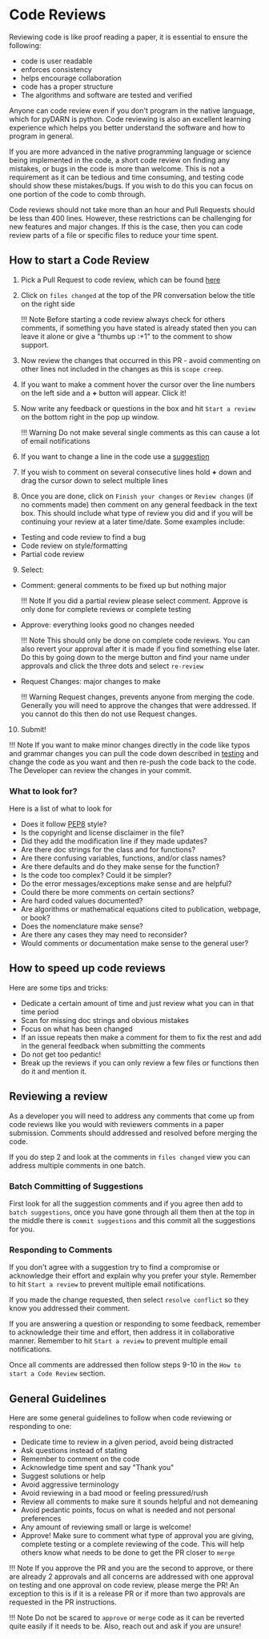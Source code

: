<!--Copyright (C) 2020 SuerDARN Canada, University of Saskatchewan 
Author(s): Marina Schmidt 
Modifications:

Disclaimer:
pyDARN is under the LGPL v3 license found in the root directory LICENSE.md 
Everyone is permitted to copy and distribute verbatim copies of this license 
document, but changing it is not allowed.

This version of the GNU Lesser General Public License incorporates the terms
and conditions of version 3 of the GNU General Public License, supplemented by
the additional permissions listed below.
-->

# Code Reviews 

Reviewing code is like proof reading a paper, it is essential to ensure the following: 

- code is user readable
- enforces consistency
- helps encourage collaboration
- code has a proper structure
- The algorithms and software are tested and verified 

Anyone can code review even if you don't program in the native language, which for pyDARN is python. 
Code reviewing is also an excellent learning experience which helps you better understand the software and how to program in general. 

If you are more advanced in the native programming language or science being implemented in the code, a short code review on finding any mistakes, or bugs in the code is more than welcome. 
This is not a requirement as it can be tedious and time consuming, and testing code should show these mistakes/bugs. If you wish to do this you can focus on one portion of the code to comb through. 

Code reviews should not take more than an hour and Pull Requests should be less than 400 lines.
However, these restrictions can be challenging for new features and major changes. 
If this is the case, then you can code review parts of a file or specific files to reduce your time spent. 

## How to start a Code Review 

1. Pick a Pull Request to code review, which can be found [here](https://github.com/SuperDARN/pydarn/pulls)
2. Click on `files changed` at the top of the PR conversation below the title on the right side 
    
    !!! Note 
        Before starting a code review always check for others comments, if something you have stated is already stated 
        then you can leave it alone or give a "thumbs up :+1" to the comment to show support. 

3. Now review the changes that occurred in this PR - avoid commenting on other lines not included in the changes as this is `scope creep`.
4. If you want to make a comment hover the cursor over the line numbers on the left side and a **+** button will appear. Click it!
5. Now write any feedback or questions in the box and hit `Start a review` on the bottom right in the pop up window. 
    
    !!! Warning
        Do not make several single comments as this can cause a lot of email notifications

6. If you want to change a line in the code use a [suggestion](https://haacked.com/archive/2019/06/03/suggested-changes/)
7. If you wish to comment on several consecutive lines hold **+** down and drag the cursor down to select multiple lines
8. Once you are done, click on `Finish your changes` or `Review changes` (if no comments made) then comment on any general feedback in the text box. This should include what type of review you did and if you will be continuing your review at a later time/date.  Some examples include:
  - Testing and code review to find a bug 
  - Code review on style/formatting 
  - Partial code review 
9. Select:  
  - Comment: general comments to be fixed up but nothing major
    
    !!! Note
        If you did a partial review please select comment. Approve is only done for complete reviews or complete testing 

  - Approve: everything looks good no changes needed
    
    !!! Note
        This should only be done on complete code reviews. You can also revert your approval after it is made if you find something else later. 
        Do this by going down to the merge button and find your name under approvals and click the three dots and select `re-review` 
  
  - Request Changes: major changes to make
      
    !!! Warning
        Request changes, prevents anyone from merging the code. Generally you will need to approve the changes that were addressed. 
        If you cannot do this then do not use Request changes.

10. Submit! 

!!! Note
    If you want to make minor changes directly in the code like typos and grammar changes you can pull the code down described in [testing](testing.md)
    and change the code as you want and then re-push the code back to the code. The Developer can review the changes in your commit. 

### What to look for?

Here is a list of what to look for 

- Does it follow [PEP8](https://www.python.org/dev/peps/pep-0008/) style?
- Is the copyright and license disclaimer in the file?
- Did they add the modification line if they made updates?
- Are there doc strings for the class and for functions?
- Are there confusing variables, functions, and/or class names? 
- Are there defaults and do they make sense for the function? 
- Is the code too complex? Could it be simpler? 
- Do the error messages/exceptions make sense and are helpful?
- Could there be more comments on certain sections?
- Are hard coded values documented? 
- Are algorithms or mathematical equations cited to publication, webpage, or book? 
- Does the nomenclature make sense? 
- Are there any cases they may need to reconsider? 
- Would comments or documentation make sense to the general user?

## How to speed up code reviews

Here are some tips and tricks:

- Dedicate a certain amount of time and just review what you can in that time period 
- Scan for missing doc strings and obvious mistakes 
- Focus on what has been changed 
- If an issue repeats then make a comment for them to fix the rest and add in the general feedback when submitting the comments 
- Do not get too pedantic!
- Break up the reviews if you can only review a few files or functions then do it and mention it. 

## Reviewing a review 
  
As a developer you will need to address any comments that come up from code reviews like you would with reviewers comments in a paper submission. 
Comments should addressed and resolved before merging the code. 

If you do step 2 and look at the comments in `files changed` view you can address multiple comments in one batch. 

### Batch Committing of Suggestions 

First look for all the suggestion comments and if you agree then add to `batch suggestions`, once you have gone through all them 
then at the top in the middle there is `commit suggestions` and this commit all the suggestions for you. 

### Responding to Comments 

If you don't agree with a suggestion try to find a compromise or acknowledge their effort and explain why you prefer your style.
Remember to hit `Start a review` to prevent multiple email notifications. 

If you made the change requested, then select `resolve conflict` so they know you addressed their comment.

If you are answering a question or responding to some feedback, remember to acknowledge their time and effort, then address it in collaborative manner. 
Remember to hit `Start a review` to prevent multiple email notifications. 

Once all comments are addressed then follow steps 9-10 in the `How to start a Code Review` section. 

## General Guidelines

Here are some general guidelines to follow when code reviewing or responding to one: 

- Dedicate time to review in a given period, avoid being distracted 
- Ask questions instead of stating 
- Remember to comment on the code 
- Acknowledge time spent and say "Thank you" 
- Suggest solutions or help
- Avoid aggressive terminology 
- Avoid reviewing in a bad mood or feeling pressured/rush 
- Review all comments to make sure it sounds helpful and not demeaning 
- Avoid pedantic points, focus on what is needed and not personal preferences 
- Any amount of reviewing small or large is welcome! 
- Approve! Make sure to comment what type of approval you are giving, complete testing or a complete reviewing of the code. This will help others know what needs to be done to get the PR closer to `merge` 

!!! Note
    If you approve the PR and you are the second to approve, or there are already 2 approvals and all concerns are addressed 
    with one approval on testing and one approval on code review, please merge the PR! An exception to this is if it is a release PR or if more than two approvals are requested in the PR instructions. 

!!! Note
    Do not be scared to `approve` or `merge` code as it can be reverted quite easily if it needs to be. Also, reach out and ask if you are unsure! 
